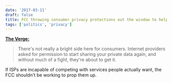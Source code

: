 ```yaml
---
date: '2017-03-11'
draft: false
title: FCC throwing consumer privacy protections out the window to help ISPs
tags: ['politics', 'privacy']
---
```


**[The Verge:](http://www.theverge.com/2017/3/10/14881068/fcc-privacy-rules-fight-web-history-ads)**

> There's not really a bright side here for consumers. Internet providers asked for permission to start sharing your private data again, and without much of a fight, they're about to get it.<!-- excerpt -->

If ISPs are incapable of competing with services people actually want, the FCC shouldn't be working to prop them up.
